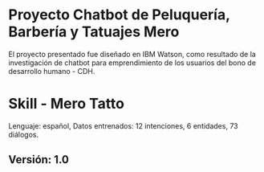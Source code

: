 # Proyecto Chatbot de Peluquería, Barbería y Tatuajes Mero

El proyecto presentado fue diseñado en IBM Watson, como resultado de la investigación de chatbot para emprendimiento de los usuarios del bono de desarrollo humano - CDH.

# Skill - Mero Tatto

Lenguaje: español, 
Datos entrenados:
12 intenciones, 
6 entidades, 
73 diálogos.

## Versión: 1.0



